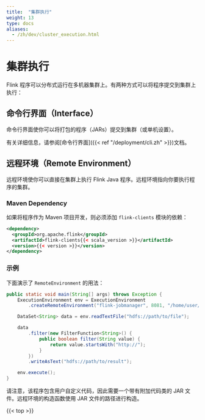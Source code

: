 ```yaml
---
title:  "集群执行"
weight: 13
type: docs
aliases:
  - /zh/dev/cluster_execution.html
---
```

<!--
Licensed to the Apache Software Foundation (ASF) under one
or more contributor license agreements.  See the NOTICE file
distributed with this work for additional information
regarding copyright ownership.  The ASF licenses this file
to you under the Apache License, Version 2.0 (the
"License"); you may not use this file except in compliance
with the License.  You may obtain a copy of the License at

  http://www.apache.org/licenses/LICENSE-2.0

Unless required by applicable law or agreed to in writing,
software distributed under the License is distributed on an
"AS IS" BASIS, WITHOUT WARRANTIES OR CONDITIONS OF ANY
KIND, either express or implied.  See the License for the
specific language governing permissions and limitations
under the License.
-->

# 集群执行



Flink 程序可以分布式运行在多机器集群上。有两种方式可以将程序提交到集群上执行：

<a name="command-line-interface"></a>

## 命令行界面（Interface）

命令行界面使你可以将打包的程序（JARs）提交到集群（或单机设置）。

有关详细信息，请参阅[命令行界面]({{< ref "/deployment/cli.zh" >}})文档。

<a name="remote-environment"></a>

## 远程环境（Remote Environment）

远程环境使你可以直接在集群上执行 Flink Java 程序。远程环境指向你要执行程序的集群。

<a name="maven-dependency"></a>

### Maven Dependency

如果将程序作为 Maven 项目开发，则必须添加 `flink-clients` 模块的依赖：

```xml
<dependency>
  <groupId>org.apache.flink</groupId>
  <artifactId>flink-clients{{< scala_version >}}</artifactId>
  <version>{{< version >}}</version>
</dependency>
```

<a name="example"></a>

### 示例

下面演示了 `RemoteEnvironment` 的用法：

```java
public static void main(String[] args) throws Exception {
    ExecutionEnvironment env = ExecutionEnvironment
        .createRemoteEnvironment("flink-jobmanager", 8081, "/home/user/udfs.jar");

    DataSet<String> data = env.readTextFile("hdfs://path/to/file");

    data
        .filter(new FilterFunction<String>() {
            public boolean filter(String value) {
                return value.startsWith("http://");
            }
        })
        .writeAsText("hdfs://path/to/result");

    env.execute();
}
```

请注意，该程序包含用户自定义代码，因此需要一个带有附加代码类的 JAR 文件。远程环境的构造函数使用 JAR 文件的路径进行构造。

{{< top >}}

